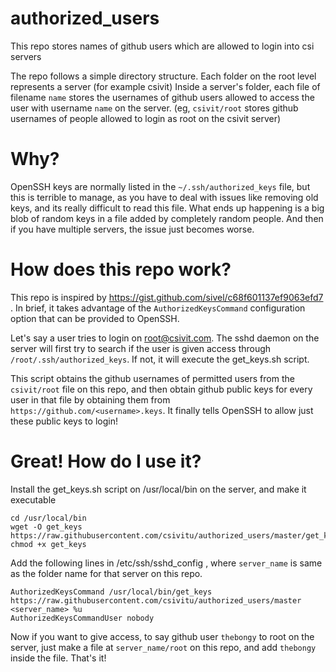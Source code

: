 # authorized_users
This repo stores names of github users which are allowed to login into csi servers

The repo follows a simple directory structure. Each folder on the root level represents a server (for example csivit)
Inside a server's folder, each file of filename `name` stores the usernames of github users allowed to access the 
user with username `name` on the server. (eg, `csivit/root` stores github usernames of people allowed to login as root on the csivit server)

# Why?
OpenSSH keys are normally listed in the `~/.ssh/authorized_keys` file, but this is terrible to manage, as you have to deal
with issues like removing old keys, and its really difficult to read this file. What ends up happening is a big blob of random
keys in a file added by completely random people. And then if you have multiple servers, the issue just becomes worse.

# How does this repo work?
This repo is inspired by https://gist.github.com/sivel/c68f601137ef9063efd7 .
In brief, it takes advantage of the `AuthorizedKeysCommand` configuration option that can be provided to OpenSSH.

Let's say a user tries to login on root@csivit.com. The sshd daemon on the server will first try to search if the user is given access
through `/root/.ssh/authorized_keys`. If not, it will execute the get_keys.sh script.

This script obtains the github usernames of permitted users from the `csivit/root` file on this repo, and then obtain github public 
keys for every user in that file by obtaining them from `https://github.com/<username>.keys`. It finally tells OpenSSH to allow just these
public keys to login!

# Great! How do I use it?
Install the get_keys.sh script on /usr/local/bin on the server, and make it executable
```
cd /usr/local/bin
wget -O get_keys https://raw.githubusercontent.com/csivitu/authorized_users/master/get_keys.sh
chmod +x get_keys
```

Add the following lines in /etc/ssh/sshd_config , where `server_name` is same as the folder name for that server on this repo.
```
AuthorizedKeysCommand /usr/local/bin/get_keys  https://raw.githubusercontent.com/csivitu/authorized_users/master <server_name> %u
AuthorizedKeysCommandUser nobody
```

Now if you want to give access, to say github user `thebongy` to  root on the server, just make a file at `server_name/root` on this repo, and add
`thebongy` inside the file. That's it!

